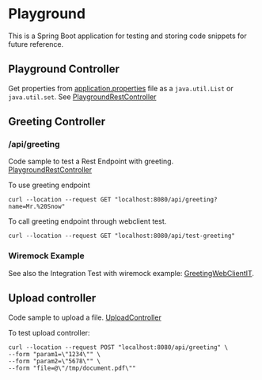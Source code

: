 # Playground

This is a Spring Boot application for testing and storing code snippets for future reference.

## Playground Controller

Get properties from [application.properties](src/main/resources/application.properties) file as a `java.util.List` or 
`java.util.set`. See [PlaygroundRestController](src/main/java/org/juanjo/playground/controller/PlaygroundRestController.java)

## Greeting Controller

### /api/greeting
Code sample to test a Rest Endpoint with greeting. [PlaygroundRestController](src/main/java/org/juanjo/playground/controller/GreetingController.java)

To use greeting endpoint
```shell
curl --location --request GET "localhost:8080/api/greeting?name=Mr.%20Snow"
```

To call greeting endpoint through webclient test.
```shell
curl --location --request GET "localhost:8080/api/test-greeting"
```

### Wiremock Example
See also the Integration Test with wiremock example: [GreetingWebClientIT](src/test/java/org/juanjo/playground/client/GreetingWebClientIT.java). 


## Upload controller
Code sample to upload a file. [UploadController](src/main/java/org/juanjo/playground/controller/DocumentController.java)

To test upload controller:
```shell
curl --location --request POST "localhost:8080/api/greeting" \
--form "param1=\"1234\"" \
--form "param2=\"5678\"" \
--form "file=@\"/tmp/document.pdf\""
```